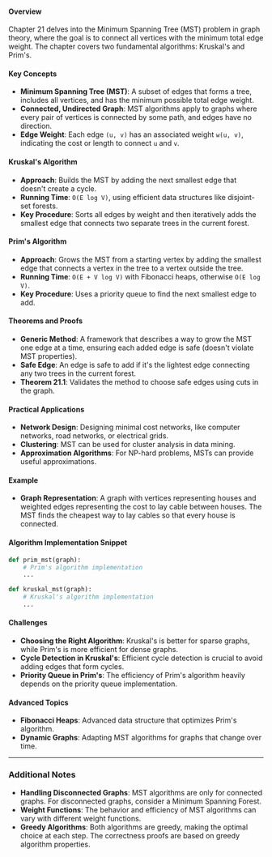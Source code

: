 #### Overview
Chapter 21 delves into the Minimum Spanning Tree (MST) problem in graph theory, where the goal is to connect all vertices with the minimum total edge weight. The chapter covers two fundamental algorithms: Kruskal's and Prim's.

#### Key Concepts
- **Minimum Spanning Tree (MST)**: A subset of edges that forms a tree, includes all vertices, and has the minimum possible total edge weight.
- **Connected, Undirected Graph**: MST algorithms apply to graphs where every pair of vertices is connected by some path, and edges have no direction.
- **Edge Weight**: Each edge `(u, v)` has an associated weight `w(u, v)`, indicating the cost or length to connect `u` and `v`.

#### Kruskal's Algorithm
- **Approach**: Builds the MST by adding the next smallest edge that doesn't create a cycle.
- **Running Time**: `O(E log V)`, using efficient data structures like disjoint-set forests.
- **Key Procedure**: Sorts all edges by weight and then iteratively adds the smallest edge that connects two separate trees in the current forest.

#### Prim's Algorithm
- **Approach**: Grows the MST from a starting vertex by adding the smallest edge that connects a vertex in the tree to a vertex outside the tree.
- **Running Time**: `O(E + V log V)` with Fibonacci heaps, otherwise `O(E log V)`.
- **Key Procedure**: Uses a priority queue to find the next smallest edge to add.

#### Theorems and Proofs
- **Generic Method**: A framework that describes a way to grow the MST one edge at a time, ensuring each added edge is safe (doesn't violate MST properties).
- **Safe Edge**: An edge is safe to add if it's the lightest edge connecting any two trees in the current forest.
- **Theorem 21.1**: Validates the method to choose safe edges using cuts in the graph.

#### Practical Applications
- **Network Design**: Designing minimal cost networks, like computer networks, road networks, or electrical grids.
- **Clustering**: MST can be used for cluster analysis in data mining.
- **Approximation Algorithms**: For NP-hard problems, MSTs can provide useful approximations.

#### Example
- **Graph Representation**: A graph with vertices representing houses and weighted edges representing the cost to lay cable between houses. The MST finds the cheapest way to lay cables so that every house is connected.

#### Algorithm Implementation Snippet
```python
def prim_mst(graph):
    # Prim's algorithm implementation
    ...

def kruskal_mst(graph):
    # Kruskal's algorithm implementation
    ...
```

#### Challenges
- **Choosing the Right Algorithm**: Kruskal's is better for sparse graphs, while Prim's is more efficient for dense graphs.
- **Cycle Detection in Kruskal's**: Efficient cycle detection is crucial to avoid adding edges that form cycles.
- **Priority Queue in Prim's**: The efficiency of Prim's algorithm heavily depends on the priority queue implementation.

#### Advanced Topics
- **Fibonacci Heaps**: Advanced data structure that optimizes Prim's algorithm.
- **Dynamic Graphs**: Adapting MST algorithms for graphs that change over time.

---

### Additional Notes
- **Handling Disconnected Graphs**: MST algorithms are only for connected graphs. For disconnected graphs, consider a Minimum Spanning Forest.
- **Weight Functions**: The behavior and efficiency of MST algorithms can vary with different weight functions.
- **Greedy Algorithms**: Both algorithms are greedy, making the optimal choice at each step. The correctness proofs are based on greedy algorithm properties.
